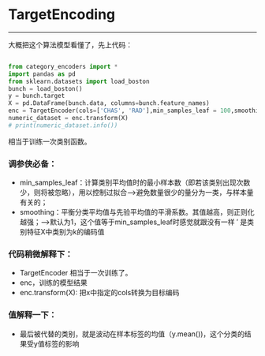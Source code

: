 # TargetEncoding
---

大概把这个算法模型看懂了，先上代码：

```python

from category_encoders import *
import pandas as pd
from sklearn.datasets import load_boston
bunch = load_boston()
y = bunch.target
X = pd.DataFrame(bunch.data, columns=bunch.feature_names)
enc = TargetEncoder(cols=['CHAS', 'RAD'],min_samples_leaf = 100,smoothing = 2).fit(X, y)
numeric_dataset = enc.transform(X)
# print(numeric_dataset.info())

```

相当于训练一次类别函数。
### 调参侠必备：
* min_samples_leaf：计算类别平均值时的最小样本数（即若该类别出现次数少，则将被忽略），用以控制过拟合-->避免数量很少的量分为一类，与样本量有关的；
* smoothing：平衡分类平均值与先验平均值的平滑系数。其值越高，则正则化越强；-->默认为1，这个值等于min_samples_leaf时感觉就跟没有一样
′ 是类别特征X中类别为k的编码值

### 代码稍微解释下：  
* TargetEncoder 相当于一次训练了。  
* enc，训练的模型结果  
* enc.transform(X): 把x中指定的cols转换为目标编码  
### 值解释一下：  
* 最后被代替的类别，就是波动在样本标签的均值（y.mean())，这个分类的结果受y值标签的影响  